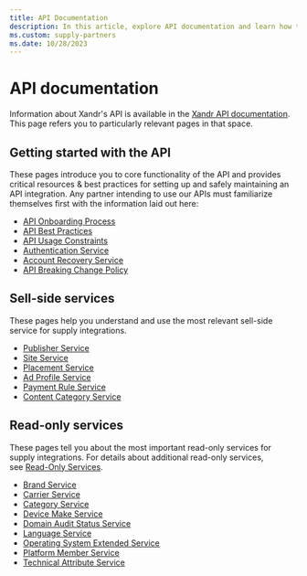 ```yaml
---
title: API Documentation
description: In this article, explore API documentation and learn how to get started with the sell-side and read-only API services.
ms.custom: supply-partners
ms.date: 10/28/2023
---
```


# API documentation

Information about Xandr's API is available in the [Xandr API documentation](../digital-platform-api/digital-platform-api-home.md). This page refers you to particularly relevant pages in that space.

## Getting started with the API

These pages introduce you to core functionality of the API and provides critical resources & best practices for setting up and safely maintaining an API integration. Any partner intending to use our APIs must familiarize themselves first with the information laid out here:

- [API Onboarding Process](../digital-platform-api/api-onboarding-process.md)
- [API Best Practices](../digital-platform-api/api-best-practices.md)
- [API Usage Constraints](../digital-platform-api/api-usage-constraints.md)
- [Authentication Service](../digital-platform-api/authentication-service.md)
- [Account Recovery Service](../digital-platform-api/account-recovery-service.md)
- [API Breaking Change Policy](../digital-platform-api/breaking-changes.md)

## Sell-side services

These pages help you understand and use the most relevant sell-side service for supply integrations.

- [Publisher Service](../digital-platform-api/publisher-service.md)
- [Site Service](../digital-platform-api/site-service.md)
- [Placement Service](../digital-platform-api/placement-service.md)
- [Ad Profile Service](../digital-platform-api/ad-profile-service.md)
- [Payment Rule Service](../digital-platform-api/payment-rule-service.md)
- [Content Category Service](../digital-platform-api/content-category-service.md)

## Read-only services

These pages tell you about the most important read-only services for supply integrations. For details about additional read-only services,
see [Read-Only Services](../digital-platform-api/read-only-services.md).

- [Brand Service](../digital-platform-api/brand-service.md)
- [Carrier Service](../digital-platform-api/carrier-service.md)
- [Category Service](../digital-platform-api/category-service.md)
- [Device Make Service](../digital-platform-api/device-make-service.md)
- [Domain Audit Status Service](../digital-platform-api/domain-audit-status-service.md)
- [Language Service](../digital-platform-api/language-service.md)
- [Operating System Extended Service](../digital-platform-api/operating-system-extended-service.md)
- [Platform Member Service](../digital-platform-api/platform-member-service.md)
- [Technical Attribute Service](../digital-platform-api/technical-attribute-service.md)
